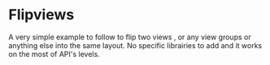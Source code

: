 # Flipviews
A very simple example to follow to flip two views , or any view groups or anything else into the same layout.
No specific librairies to add and it works on the most of API's levels.
